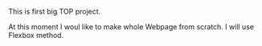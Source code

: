 This is first big TOP project.

At this moment I woul like to make whole Webpage from scratch. I will use Flexbox method. 
